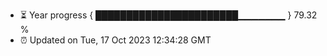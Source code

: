 - ⏳ Year progress { ███████████████████████▁▁▁▁▁▁▁ } 79.32 %
- ⏰ Updated on Tue, 17 Oct 2023 12:34:28 GMT

